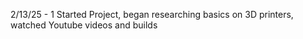 2/13/25 - 1
Started Project, began researching basics on 3D printers, watched Youtube videos and builds
